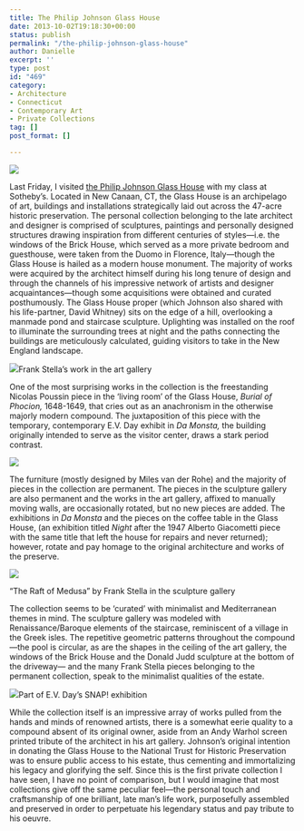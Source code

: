 ```yaml
---
title: The Philip Johnson Glass House
date: 2013-10-02T19:18:30+00:00
status: publish
permalink: "/the-philip-johnson-glass-house"
author: Danielle
excerpt: ''
type: post
id: "469"
category:
- Architecture
- Connecticut
- Contemporary Art
- Private Collections
tag: []
post_format: []

---
```

![](http://farm6.staticflickr.com/5543/10055490033_fbda97951c_z.jpg)

Last Friday, I visited [the Philip Johnson Glass House](http://philipjohnsonglasshouse.org/) with my class at Sotheby’s. Located in New Canaan, CT, the Glass House is an archipelago of art, buildings and installations strategically laid out across the 47-acre historic preservation. The personal collection belonging to the late architect and designer is comprised of sculptures, paintings and personally designed structures drawing inspiration from different centuries of styles—i.e. the windows of the Brick House, which served as a more private bedroom and guesthouse, were taken from the Duomo in Florence, Italy—though the Glass House is hailed as a modern house monument. The majority of works were acquired by the architect himself during his long tenure of design and through the channels of his impressive network of artists and designer acquaintances—though some acquisitions were obtained and curated posthumously. The Glass House proper (which Johnson also shared with his life-partner, David Whitney) sits on the edge of a hill, overlooking a manmade pond and staircase sculpture. Uplighting was installed on the roof to illuminate the surrounding trees at night and the paths connecting the buildings are meticulously calculated, guiding visitors to take in the New England landscape.

![](http://farm8.staticflickr.com/7427/10055384735_d66234dc1f_z.jpg)Frank Stella’s work in the art gallery

One of the most surprising works in the collection is the freestanding Nicolas Poussin piece in the ‘living room’ of the Glass House, _Burial of Phocion,_ 1648-1649, that cries out as an anachronism in the otherwise majorly modern compound. The juxtaposition of this piece with the temporary, contemporary E.V. Day exhibit in _Da Monsta,_ the building originally intended to serve as the visitor center, draws a stark period contrast.

![](http://farm4.staticflickr.com/3667/10055425476_d0a8f9291f_z.jpg)

The furniture (mostly designed by Miles van der Rohe) and the majority of pieces in the collection are permanent. The pieces in the sculpture gallery are also permanent and the works in the art gallery, affixed to manually moving walls, are occasionally rotated, but no new pieces are added. The exhibitions in _Da Monsta_ and the pieces on the coffee table in the Glass House, (an exhibition titled _Night_ after the 1947 Alberto Giacometti piece with the same title that left the house for repairs and never returned); however, rotate and pay homage to the original architecture and works of the preserve.

![](http://farm4.staticflickr.com/3812/10055355614_5a35caaf20_z.jpg)

“The Raft of Medusa” by Frank Stella in the sculpture gallery

The collection seems to be ‘curated’ with minimalist and Mediterranean themes in mind. The sculpture gallery was modeled with Renaissance/Baroque elements of the staircase, reminiscent of a village in the Greek isles. The repetitive geometric patterns throughout the compound—the pool is circular, as are the shapes in the ceiling of the art gallery, the windows of the Brick House and the Donald Judd sculpture at the bottom of the driveway— and the many Frank Stella pieces belonging to the permanent collection, speak to the minimalist qualities of the estate.

  
![](http://farm4.staticflickr.com/3819/10055425706_2bf8683ec2_z.jpg%20)Part of E.V. Day’s SNAP! exhibition

While the collection itself is an impressive array of works pulled from the hands and minds of renowned artists, there is a somewhat eerie quality to a compound absent of its original owner, aside from an Andy Warhol screen printed tribute of the architect in his art gallery. Johnson’s original intention in donating the Glass House to the National Trust for Historic Preservation was to ensure public access to his estate, thus cementing and immortalizing his legacy and glorifying the self. Since this is the first private collection I have seen, I have no point of comparison, but I would imagine that most collections give off the same peculiar feel—the personal touch and craftsmanship of one brilliant, late man’s life work, purposefully assembled and preserved in order to perpetuate his legendary status and pay tribute to his oeuvre.